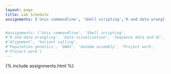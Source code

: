 ```yaml
---
layout: page
title: Lab Schedule
assignments: ['Unix commandline', 'Shell scripting','R and data wrangling', 'Data visualization', 'Sequence data and QC']


#assignments: ['Unix commandline', 'Shell scripting',
#'R and data wrangling', 'Data visualization', 'Sequence data and QC',
#'Alignment', 'Variant calling',
#'Population genetics', 'GWAS', 'Genome assembly', 'Project work', 
#'Project work']
---
```



{% include assignments.html %}

<!--
###Old material
[Assignment submission & checklist]({{ site.baseurl }}/materials/turn-in-checklist)

The above assignments are for this specific version of the course, but other
assignments are available as well. You can see the full list of
[assignments]({{ site.baseurl }}/assignments/), which may be useful if you're using this material
outside of an organized course.
-->
<!-- Schedule Management
- Update the `assignments:` list with `title:` from `assignments/` files. 
- Add 'Template' to `assignments:` to view the course template from `docs/`. 
- The remaining content should be left AS IS.
-->
